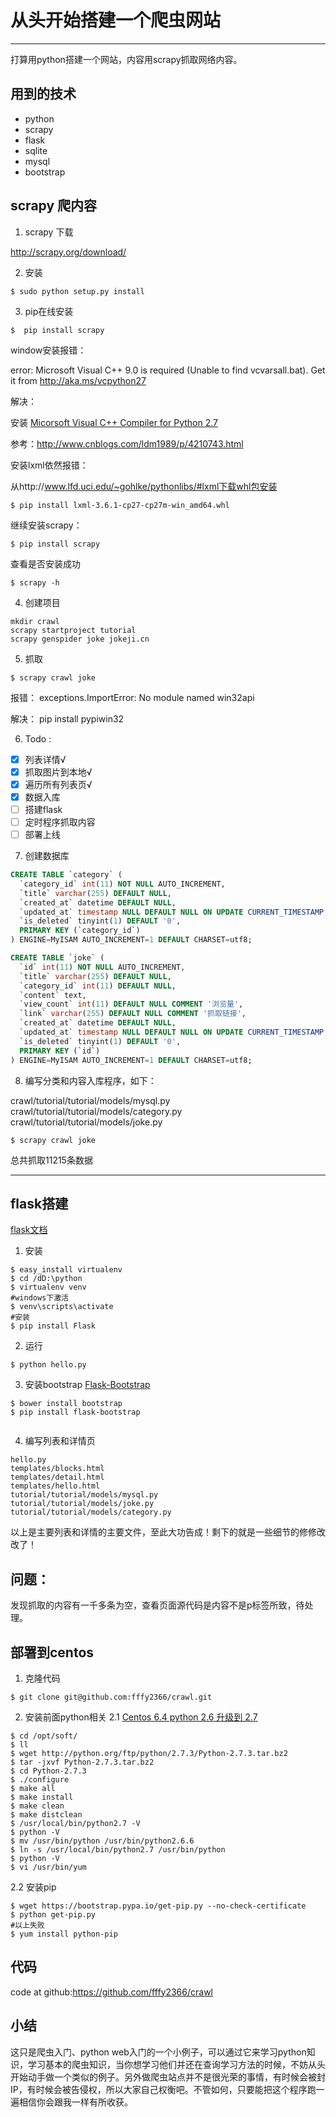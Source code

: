 
# 从头开始搭建一个爬虫网站
------

打算用python搭建一个网站，内容用scrapy抓取网络内容。

## 用到的技术
* python
* scrapy
* flask
* sqlite
* mysql
* bootstrap

## scrapy 爬内容
1. scrapy 下载 

http://scrapy.org/download/

2. 安装
```
$ sudo python setup.py install
```
3. pip在线安装
```
$  pip install scrapy
```
window安装报错：

error: Microsoft Visual C++ 9.0 is required (Unable to find vcvarsall.bat). Get it from http://aka.ms/vcpython27

解决：

安装 [Micorsoft Visual C++ Compiler for Python 2.7](http://www.microsoft.com/en-us/download/details.aspx?id=44266)

参考：http://www.cnblogs.com/ldm1989/p/4210743.html

安装lxml依然报错：

从http://www.lfd.uci.edu/~gohlke/pythonlibs/#lxml下载whl包安装
```
$ pip install lxml-3.6.1-cp27-cp27m-win_amd64.whl
```
继续安装scrapy：
```
$ pip install scrapy
```
查看是否安装成功
```
$ scrapy -h
```
4. 创建项目
```
mkdir crawl
scrapy startproject tutorial
scrapy genspider joke jokeji.cn
```


5. 抓取
```
$ scrapy crawl joke
```

报错：
exceptions.ImportError: No module named win32api

解决：
pip install pypiwin32

6. Todo :
- [x] 列表详情√
- [x] 抓取图片到本地√
- [x] 遍历所有列表页√
- [x] 数据入库
- [ ] 搭建flask
- [ ] 定时程序抓取内容
- [ ] 部署上线

7. 创建数据库
```sql
CREATE TABLE `category` (
  `category_id` int(11) NOT NULL AUTO_INCREMENT,
  `title` varchar(255) DEFAULT NULL,
  `created_at` datetime DEFAULT NULL,
  `updated_at` timestamp NULL DEFAULT NULL ON UPDATE CURRENT_TIMESTAMP,
  `is_deleted` tinyint(1) DEFAULT '0',
  PRIMARY KEY (`category_id`)
) ENGINE=MyISAM AUTO_INCREMENT=1 DEFAULT CHARSET=utf8;

CREATE TABLE `joke` (
  `id` int(11) NOT NULL AUTO_INCREMENT,
  `title` varchar(255) DEFAULT NULL,
  `category_id` int(11) DEFAULT NULL,
  `content` text,
  `view_count` int(11) DEFAULT NULL COMMENT '浏览量',
  `link` varchar(255) DEFAULT NULL COMMENT '抓取链接',
  `created_at` datetime DEFAULT NULL,
  `updated_at` timestamp NULL DEFAULT NULL ON UPDATE CURRENT_TIMESTAMP,
  `is_deleted` tinyint(1) DEFAULT '0',
  PRIMARY KEY (`id`)
) ENGINE=MyISAM AUTO_INCREMENT=1 DEFAULT CHARSET=utf8;

```

8. 编写分类和内容入库程序，如下：

crawl/tutorial/tutorial/models/mysql.py
crawl/tutorial/tutorial/models/category.py
crawl/tutorial/tutorial/models/joke.py

```
$ scrapy crawl joke
```
总共抓取11215条数据

------

## flask搭建
[flask文档](http://docs.jinkan.org/docs/flask/)
1. 安装
```
$ easy_install virtualenv
$ cd /dD:\python
$ virtualenv venv
#windows下激活
$ venv\scripts\activate
#安装
$ pip install Flask
```
2. 运行
```
$ python hello.py
```

3. 安装bootstrap
[Flask-Bootstrap](http://pythonhosted.org/Flask-Bootstrap/)

```
$ bower install bootstrap
$ pip install flask-bootstrap


```

4. 编写列表和详情页
```
hello.py
templates/blocks.html
templates/detail.html
templates/hello.html
tutorial/tutorial/models/mysql.py
tutorial/tutorial/models/joke.py
tutorial/tutorial/models/category.py
```
以上是主要列表和详情的主要文件，至此大功告成！剩下的就是一些细节的修修改改了！


## 问题：
发现抓取的内容有一千多条为空，查看页面源代码是内容不是p标签所致，待处理。


## 部署到centos
1. 克隆代码
```
$ git clone git@github.com:fffy2366/crawl.git
```
2. 安装前面python相关
2.1 [Centos 6.4 python 2.6 升级到 2.7](http://blog.csdn.net/jcjc918/article/details/11022345)
```
$ cd /opt/soft/
$ ll
$ wget http://python.org/ftp/python/2.7.3/Python-2.7.3.tar.bz2  
$ tar -jxvf Python-2.7.3.tar.bz2  
$ cd Python-2.7.3
$ ./configure
$ make all
$ make install 
$ make clean
$ make distclean 
$ /usr/local/bin/python2.7 -V  
$ python -V
$ mv /usr/bin/python /usr/bin/python2.6.6  
$ ln -s /usr/local/bin/python2.7 /usr/bin/python  
$ python -V
$ vi /usr/bin/yum 
```
2.2 安装pip
```
$ wget https://bootstrap.pypa.io/get-pip.py --no-check-certificate
$ python get-pip.py
#以上失败
$ yum install python-pip
```



## 代码
code at github:https://github.com/fffy2366/crawl

## 小结

这只是爬虫入门、python web入门的一个小例子，可以通过它来学习python知识，学习基本的爬虫知识，当你想学习他们并还在查询学习方法的时候，不妨从头开始动手做一个类似的例子。另外做爬虫站点并不是很光荣的事情，有时候会被封IP，有时候会被告侵权，所以大家自己权衡吧。不管如何，只要能把这个程序跑一遍相信你会跟我一样有所收获。